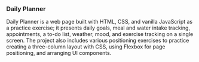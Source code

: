 ### Daily Planner

<p> Daily Planner is a web page built with HTML, CSS, and vanilla JavaScript as a practice exercise; it presents daily goals, meal and water intake tracking, appointments, a to-do list, weather, mood, and exercise tracking on a single screen. The project also includes various positioning exercises to practice creating a three-column layout with CSS, using Flexbox for page positioning, and arranging UI components.</p>
